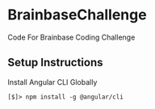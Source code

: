 # BrainbaseChallenge

Code For Brainbase Coding Challenge

## Setup Instructions

Install Angular CLI Globally

```
[$]> npm install -g @angular/cli
```
